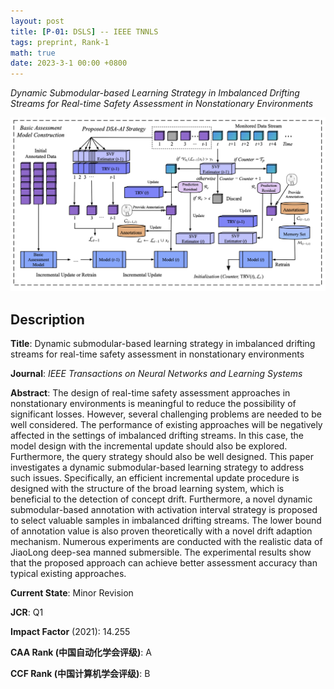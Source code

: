 ```yaml
---
layout: post
title: [P-01: DSLS] -- IEEE TNNLS
tags: preprint, Rank-1
math: true
date: 2023-3-1 00:00 +0800
---
```


*Dynamic Submodular-based Learning Strategy in Imbalanced Drifting Streams for Real-time Safety Assessment in Nonstationary Environments*

![GA](https://github.com/Samlzy/pics/raw/Samlzy-patch-1/LiuZY07.png)


## Description

**Title**: Dynamic submodular-based learning strategy in imbalanced drifting streams for real-time safety assessment in nonstationary environments

**Journal**: *IEEE Transactions on Neural Networks and Learning Systems*

**Abstract**: The design of real-time safety assessment approaches in nonstationary environments is meaningful to reduce the possibility of significant losses. However, several challenging problems are needed to be well considered. The performance of existing approaches will be negatively affected in the settings of imbalanced drifting streams. In this case, the model design with the incremental update should also be explored. Furthermore, the query strategy should also be well designed. This paper investigates a dynamic submodular-based learning strategy to address such issues. Specifically, an efficient incremental update procedure is designed with the structure of the broad learning system, which is beneficial to the detection of concept drift. Furthermore, a novel dynamic submodular-based annotation with activation interval strategy is proposed to select valuable samples in imbalanced drifting streams. The lower bound of annotation value is also proven theoretically with a novel drift adaption mechanism. Numerous experiments are conducted with the realistic data of JiaoLong deep-sea manned submersible. The experimental results show that the proposed approach can achieve better assessment accuracy than typical existing approaches.

**Current State**: Minor Revision

**JCR**: Q1

**Impact Factor** (2021): 14.255

**CAA Rank (中国自动化学会评级)**: A

**CCF Rank (中国计算机学会评级)**: B
